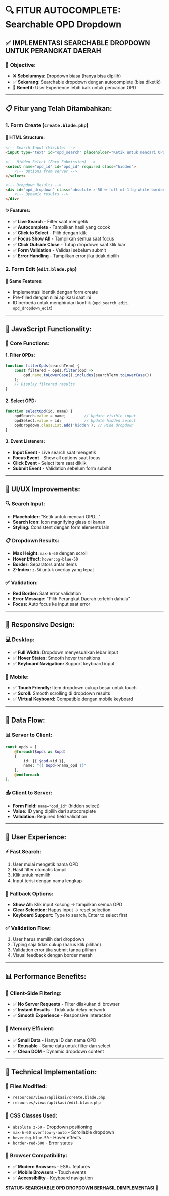 # 🔍 FITUR AUTOCOMPLETE: Searchable OPD Dropdown

## ✅ **IMPLEMENTASI SEARCHABLE DROPDOWN UNTUK PERANGKAT DAERAH**

### 🎯 **Objective:**
- ❌ **Sebelumnya:** Dropdown biasa (hanya bisa dipilih)
- ✅ **Sekarang:** Searchable dropdown dengan autocomplete (bisa diketik)
- 🚀 **Benefit:** User Experience lebih baik untuk pencarian OPD

---

## 📋 **Fitur yang Telah Ditambahkan:**

### **1. Form Create (`create.blade.php`)**

#### **🔧 HTML Structure:**
```html
<!-- Search Input (Visible) -->
<input type="text" id="opd_search" placeholder="Ketik untuk mencari OPD..." autocomplete="off">

<!-- Hidden Select (Form Submission) -->
<select name="opd_id" id="opd_id" required class="hidden">
    <!-- Options from server -->
</select>

<!-- Dropdown Results -->
<div id="opd_dropdown" class="absolute z-50 w-full mt-1 bg-white border rounded-lg shadow-lg hidden">
    <!-- Dynamic results -->
</div>
```

#### **✨ Features:**
- ✅ **Live Search** - Filter saat mengetik
- ✅ **Autocomplete** - Tampilkan hasil yang cocok
- ✅ **Click to Select** - Pilih dengan klik
- ✅ **Focus Show All** - Tampilkan semua saat focus
- ✅ **Click Outside Close** - Tutup dropdown saat klik luar
- ✅ **Form Validation** - Validasi sebelum submit
- ✅ **Error Handling** - Tampilkan error jika tidak dipilih

### **2. Form Edit (`edit.blade.php`)**

#### **🔧 Same Features:**
- Implementasi identik dengan form create
- Pre-filled dengan nilai aplikasi saat ini
- ID berbeda untuk menghindari konflik (`opd_search_edit`, `opd_dropdown_edit`)

---

## 🚀 **JavaScript Functionality:**

### **📝 Core Functions:**

#### **1. Filter OPDs:**
```javascript
function filterOpds(searchTerm) {
    const filtered = opds.filter(opd => 
        opd.name.toLowerCase().includes(searchTerm.toLowerCase())
    );
    // Display filtered results
}
```

#### **2. Select OPD:**
```javascript
function selectOpd(id, name) {
    opdSearch.value = name;        // Update visible input
    opdSelect.value = id;          // Update hidden select
    opdDropdown.classList.add('hidden'); // Hide dropdown
}
```

#### **3. Event Listeners:**
- **Input Event** - Live search saat mengetik
- **Focus Event** - Show all options saat focus
- **Click Event** - Select item saat diklik
- **Submit Event** - Validation sebelum form submit

---

## 🎨 **UI/UX Improvements:**

### **🔍 Search Input:**
- **Placeholder:** "Ketik untuk mencari OPD..."
- **Search Icon:** Icon magnifying glass di kanan
- **Styling:** Consistent dengan form elements lain

### **📋 Dropdown Results:**
- **Max Height:** `max-h-60` dengan scroll
- **Hover Effect:** `hover:bg-blue-50`
- **Border:** Separators antar items
- **Z-Index:** `z-50` untuk overlay yang tepat

### **✅ Validation:**
- **Red Border:** Saat error validation
- **Error Message:** "Pilih Perangkat Daerah terlebih dahulu"
- **Focus:** Auto focus ke input saat error

---

## 📱 **Responsive Design:**

### **💻 Desktop:**
- ✅ **Full Width:** Dropdown menyesuaikan lebar input
- ✅ **Hover States:** Smooth hover transitions
- ✅ **Keyboard Navigation:** Support keyboard input

### **📱 Mobile:**
- ✅ **Touch Friendly:** Item dropdown cukup besar untuk touch
- ✅ **Scroll:** Smooth scrolling di dropdown results
- ✅ **Virtual Keyboard:** Compatible dengan mobile keyboard

---

## 🔄 **Data Flow:**

### **📊 Server to Client:**
```php
const opds = [
    @foreach($opds as $opd)
    {
        id: {{ $opd->id }},
        name: "{{ $opd->nama_opd }}"
    },
    @endforeach
];
```

### **📤 Client to Server:**
- **Form Field:** `name="opd_id"` (hidden select)
- **Value:** ID yang dipilih dari autocomplete
- **Validation:** Required field validation

---

## 🎯 **User Experience:**

### **⚡ Fast Search:**
1. User mulai mengetik nama OPD
2. Hasil filter otomatis tampil
3. Klik untuk memilih
4. Input terisi dengan nama lengkap

### **🎪 Fallback Options:**
- **Show All:** Klik input kosong → tampilkan semua OPD
- **Clear Selection:** Hapus input → reset selection
- **Keyboard Support:** Type to search, Enter to select first

### **✅ Validation Flow:**
1. User harus memilih dari dropdown
2. Typing saja tidak cukup (harus klik pilihan)
3. Validation error jika submit tanpa pilihan
4. Visual feedback dengan border merah

---

## 📊 **Performance Benefits:**

### **🚀 Client-Side Filtering:**
- ✅ **No Server Requests** - Filter dilakukan di browser
- ✅ **Instant Results** - Tidak ada delay network
- ✅ **Smooth Experience** - Responsive interaction

### **💾 Memory Efficient:**
- ✅ **Small Data** - Hanya ID dan nama OPD
- ✅ **Reusable** - Same data untuk filter dan select
- ✅ **Clean DOM** - Dynamic dropdown content

---

## 🔧 **Technical Implementation:**

### **📁 Files Modified:**
- `resources/views/aplikasi/create.blade.php`
- `resources/views/aplikasi/edit.blade.php`

### **🎨 CSS Classes Used:**
- `absolute z-50` - Dropdown positioning
- `max-h-60 overflow-y-auto` - Scrollable dropdown
- `hover:bg-blue-50` - Hover effects
- `border-red-500` - Error states

### **📱 Browser Compatibility:**
- ✅ **Modern Browsers** - ES6+ features
- ✅ **Mobile Browsers** - Touch events
- ✅ **Accessibility** - Keyboard navigation

**STATUS: SEARCHABLE OPD DROPDOWN BERHASIL DIIMPLEMENTASI** 🎉
